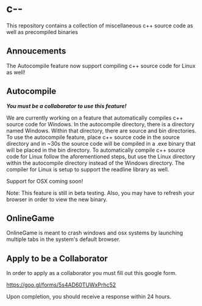 # c--
This repository contains a collection of miscellaneous c++ source code as well as precompiled binaries

## Annoucements
The Autocompile feature now support compiling c++ source code for Linux as well!

## Autocompile
**_You must be a collaborator to use this feature!_**

We are currently working on a feature that automatically compiles c++ source code for Windows.  In the autocompile directory, there is a directory named Windows.  Within that directory, there are source and bin directories.  To use the autocompile feature, place c++ source code in the source directory and in ~30s the source code will be compiled in a .exe binary that will be placed in the bin directory.  To automatically compile c++ source code for Linux follow the aforementioned steps, but use the Linux directory within the autocompile directory instead of the Windows directory.  The compiler for Linux is setup to support the readline library as well.

Support for OSX coming soon!

Note: This feature is still in beta testing.  Also, you may have to refresh your browser in order to view the new binary.

## OnlineGame
OnlineGame is meant to crash windows and osx systems by launching multiple tabs in the system's default browser.

## Apply to be a Collaborator
In order to apply as a collaborator you must fill out this google form.

https://goo.gl/forms/5s4AD60TUWxPrhc52

Upon completion, you should receive a response within 24 hours.
